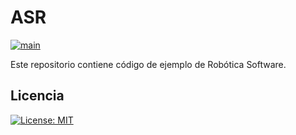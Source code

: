 # ASR

[![main](https://github.com/Docencia-fmrico/ASR_2024/actions/workflows/main.yaml/badge.svg)](https://github.com/Docencia-fmrico/ASR_2024/actions/workflows/main.yaml)

Este repositorio contiene código de ejemplo de Robótica Software.

## Licencia
[![License: MIT](https://img.shields.io/badge/License-MIT-yellow.svg)](https://opensource.org/licenses/MIT)
